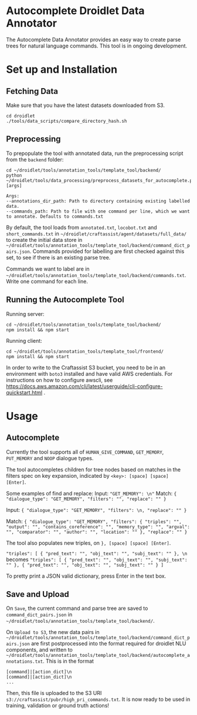 # Autocomplete Droidlet Data Annotator

The Autocomplete Data Annotator provides an easy way to create parse trees for natural language commands. This tool is in ongoing development.

# Set up and Installation
## Fetching Data
Make sure that you have the latest datasets downloaded from S3.
```
cd droidlet
./tools/data_scripts/compare_directory_hash.sh
```

## Preprocessing
To prepopulate the tool with annotated data, run the preprocessing script from the `backend` folder:
```
cd ~/droidlet/tools/annotation_tools/template_tool/backend/
python ~/droidlet/tools/data_processing/preprocess_datasets_for_autocomplete.py [args]

Args:
--annotations_dir_path: Path to directory containing existing labelled data.
--commands_path: Path to file with one command per line, which we want to annotate. Defaults to commands.txt
```

By default, the tool loads from `annotated.txt`, `locobot.txt` and `short_commands.txt` in `~/droidlet/craftassist/agent/datasets/full_data/` to create the initial data store in `~/droidlet/tools/annotation_tools/template_tool/backend/command_dict_pairs.json`. Commands provided for labelling are first checked against this set, to see if there is an existing parse tree.

Commands we want to label are in `~/droidlet/tools/annotation_tools/template_tool/backend/commands.txt`. Write one command for each line.


## Running the Autocomplete Tool
Running server:
```
cd ~/droidlet/tools/annotation_tools/template_tool/backend/
npm install && npm start
```

Running client:
```
cd ~/droidlet/tools/annotation_tools/template_tool/frontend/
npm install && npm start
```

In order to write to the Craftassist S3 bucket, you need to be in an environment with `boto3` installed and have valid AWS credentials. For instructions on how to configure awscli, see https://docs.aws.amazon.com/cli/latest/userguide/cli-configure-quickstart.html .

# Usage
## Autocomplete

Currently the tool supports all of `HUMAN_GIVE_COMMAND`, `GET_MEMORY`, `PUT_MEMORY` and `NOOP` dialogue types.

The tool autocompletes children for tree nodes based on matches in the filters spec on key expansion, indicated by `<key>: [space] [space] [Enter]`.

Some examples of find and replace:
Input:
`"GET_MEMORY": \n"`
Match:
`{ "dialogue_type": "GET_MEMORY", "filters": "", "replace": "" }`

Input:
`{ "dialogue_type": "GET_MEMORY", "filters": \n, "replace": "" }`

Match:
`{ "dialogue_type": "GET_MEMORY", "filters": { "triples": "", "output": "", "contains_coreference": "", "memory_type": "", "argval": "", "comparator": "", "author": "", "location": "" }, "replace": "" }`

The tool also populates new triples, on `}, [space] [space] [Enter]`.

`"triples": [ { "pred_text": "", "obj_text": "", "subj_text": "" }, \n`
becomes
`"triples": [ { "pred_text": "", "obj_text": "", "subj_text": "" }, { "pred_text": "", "obj_text": "", "subj_text": "" } ]`

To pretty print a JSON valid dictionary, press Enter in the text box.

## Save and Upload
On `Save`, the current command and parse tree are saved to `command_dict_pairs.json` in `~/droidlet/tools/annotation_tools/template_tool/backend/`.

On `Upload to S3`, the new data pairs in `~/droidlet/tools/annotation_tools/template_tool/backend/command_dict_pairs.json` are first postprocessed into the format required for droidlet NLU components, and written to `~/droidlet/tools/annotation_tools/template_tool/backend/autocomplete_annotations.txt`. This is in the format

```
[command]|[action_dict]\n
[command]|[action_dict]\n
...
```

Then, this file is uploaded to the S3 URI `s3://craftassist/pubr/high_pri_commands.txt`. It is now ready to be used in training, validation or ground truth actions!

